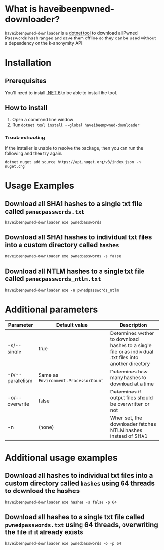 # What is haveibeenpwned-downloader?
`haveibeenpwned-downloader` is a [dotnet tool](https://docs.microsoft.com/en-us/dotnet/core/tools/global-tools) to download all Pwned Passwords hash ranges and save them offline so they can be used without a dependency on the k-anonymity API

# Installation

## Prerequisites
You'll need to install [.NET 6](https://dotnet.microsoft.com/en-us/download/dotnet/6.0) to be able to install the tool.

## How to install
1. Open a command line window
2. Run `dotnet tool install --global haveibeenpwned-downloader`

### Troubleshooting
If the installer is unable to resolve the package, then you can run the following and then try again.
```
dotnet nuget add source https://api.nuget.org/v3/index.json -n nuget.org
```

# Usage Examples

## Download all SHA1 hashes to a single txt file called `pwnedpasswords.txt`
`haveibeenpwned-downloader.exe pwnedpasswords`

## Download all SHA1 hashes to individual txt files into a custom directory called `hashes`
`haveibeenpwned-downloader.exe pwnedpasswords -s false`

## Download all NTLM hashes to a single txt file called `pwnedpasswords_ntlm.txt`
`haveibeenpwned-downloader.exe -n pwnedpasswords_ntlm`

# Additional parameters

| Parameter   | Default value | Description |
|-------------|---------------|-------------|
| -s/--single | true | Determines wether to download hashes to a single file or as individual .txt files into another directory |
| -p/--parallelism | Same as `Environment.ProcessorCount` | Determines how many hashes to download at a time |
| -o/--overwrite | false | Determines if output files should be overwritten or not |
| -n | (none) | When set, the downloader fetches NTLM hashes instead of SHA1 |

# Additional usage examples
## Download all hashes to individual txt files into a custom directory called `hashes` using 64 threads to download the hashes
`haveibeenpwned-downloader.exe hashes -s false -p 64`
## Download all hashes to a single txt file called `pwnedpasswords.txt` using 64 threads, overwriting the file if it already exists
`haveibeenpwned-downloader.exe pwnedpasswords -o -p 64`

